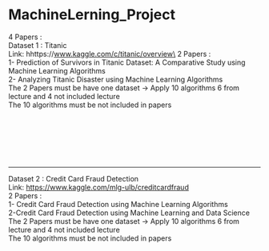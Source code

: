 # MachineLerning_Project

4 Papers : 
\
Dataset 1 : Titanic\
Link: hhttps://www.kaggle.com/c/titanic/overview\
2 Papers : \
1- Prediction of Survivors in Titanic Dataset: A Comparative Study using Machine Learning Algorithms \
2- Analyzing Titanic Disaster using Machine Learning Algorithms \
The 2 Papers must be have one dataset -> Apply 10 algorithms 6 from lecture and 4 not included lecture \
The 10 algorithms must be not included in papers \
\
\
\
\
\
<br/>
__________________________________________________________________________________________



Dataset 2 : Credit Card Fraud Detection \
Link: https://www.kaggle.com/mlg-ulb/creditcardfraud \
2 Papers : \
1- Credit Card Fraud Detection using Machine Learning Algorithms \
2-Credit Card Fraud Detection using Machine Learning and Data Science \
The 2 Papers must be have one dataset -> Apply 10 algorithms 6 from lecture and 4 not included lecture \
The 10 algorithms must be not included in papers 
